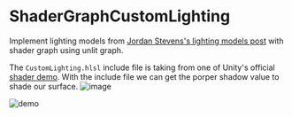 # ShaderGraphCustomLighting
Implement lighting models from [Jordan Stevens's lighting models post] with shader graph using unlit graph.

The `CustomLighting.hlsl` include file is taking from one of Unity's official [shader demo]. 
With the include file we can get the porper shadow value to shade our surface.
![image](https://user-images.githubusercontent.com/13420668/101153512-82d93c80-365f-11eb-985e-03d2cea862f6.png)

![demo](https://user-images.githubusercontent.com/13420668/101153855-e95e5a80-365f-11eb-82fd-efc135c7c885.gif)


[Jordan Stevens's lighting models post]: https://roystan.net/articles/outline-shader.html
[shader demo]: https://github.com/ciro-unity/BotW-ToonShader/tree/master/Assets
